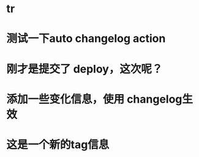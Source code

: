 # tr

# 测试一下auto changelog action


# 刚才是提交了 deploy，这次呢？


# 添加一些变化信息，使用 changelog生效


# 这是一个新的tag信息